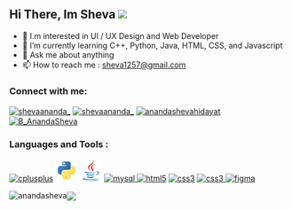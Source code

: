 ## Hi There, Im Sheva <img src="https://github.com/TheDudeThatCode/TheDudeThatCode/blob/master/Assets/Hi.gif" width="30px">

- 👀 I.m interested in UI / UX Design and Web Developer
- 🌱 I’m currently learning C++, Python, Java, HTML, CSS, and Javascript
- 💬 Ask me about anything
- 📫 How to reach me : sheva1257@gmail.com

<h3 align="left">Connect with me:</h3>
<p align="left">
<a href="https://instagram.com/shevaananda_" target="blank"><img align="center" src="https://raw.githubusercontent.com/rahuldkjain/github-profile-readme-generator/master/src/images/icons/Social/instagram.svg" alt="shevaananda_" height="30" width="40" /></a>
<a href="https://twitter.com/shevaananda_" target="blank"><img align="center" src="https://raw.githubusercontent.com/rahuldkjain/github-profile-readme-generator/master/src/images/icons/Social/twitter.svg" alt="shevaananda_" height="30" width="40" /></a>
<a href="https://linkedin.com/in/anandashevahidayat" target="blank"><img align="center" src="https://raw.githubusercontent.com/rahuldkjain/github-profile-readme-generator/master/src/images/icons/Social/linked-in-alt.svg" alt="anandashevahidayat" height="30" width="40" /></a>
<a href="https://www.hackerrank.com/profile/B_AnandaSheva" target="blank"> <img align="center" src="https://raw.githubusercontent.com/rahuldkjain/github-profile-readme-generator/master/src/images/icons/Social/hackerrank.svg" alt="B_AnandaSheva" height="30" width="40" /></a>
                                           
<h3 align="left">Languages and Tools :</h3>
<p align="left">
<a href="https://www.w3schools.com/cpp/"> <img src="https://upload.wikimedia.org/wikipedia/commons/1/18/ISO_C%2B%2B_Logo.svg" alt="cplusplus" width="40" height="40"/></a> 
<a href="https://www.python.org"> <img src="https://raw.githubusercontent.com/devicons/devicon/master/icons/python/python-original.svg" alt="python" width="40" height="40"/></a>
<a href="https://www.java.com"> <img src="https://raw.githubusercontent.com/devicons/devicon/master/icons/java/java-original.svg" alt="java" width="40" height="40"/></a>
<a href="https://dev.mysql.com/"> <img src="https://upload.wikimedia.org/wikipedia/commons/0/0a/MySQL_textlogo.svg" alt="mysql" width="40" height="40"/> </a>
<a href="https://www.w3schools.com/html/"> <img src="https://upload.wikimedia.org/wikipedia/commons/6/61/HTML5_logo_and_wordmark.svg" alt="html5" width="40" height="40"/></a>
<a href="https://www.w3schools.com/css/"> <img src="https://upload.wikimedia.org/wikipedia/commons/d/d5/CSS3_logo_and_wordmark.svg" alt="css3" width="40" height="40"/></a> 
<a href="https://developer.mozilla.org/en-US/docs/Web/JavaScript"> <img src="https://upload.wikimedia.org/wikipedia/commons/9/99/Unofficial_JavaScript_logo_2.svg" alt="css3" width="40" height="40"/> </a>
<a href="https://www.figma.com/"> <img src="https://upload.wikimedia.org/wikipedia/commons/3/33/Figma-logo.svg" alt="figma" width="40" height="40"/> </a>

</p>

<p><img align="left" src="https://github-readme-stats.vercel.app/api/top-langs?username=anandasheva&show_icons=true&locale=en&layout=compact" alt="anandasheva" /></p>
<a href="https://github.com/anandasheva/github-readme-stats">
  <img align="center" src="https://github-readme-stats.vercel.app/api?username=anandasheva" />
</a>

